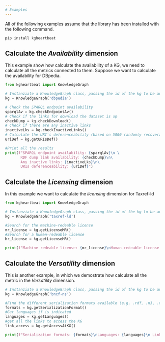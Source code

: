 ```yaml
---
# Examples
---
```


All of the following examples assume that the library has been installed with the following command.

```sh
pip install kgheartbeat
```
## Calculate the *Availability* dimension
This example show how calculate the availability of a KG, we need to calculate all the metrics connected to them. Suppose we want to calculate the availability for DBpedia.

```python
from kgheartbeat import KnowledgeGraph

# Instanziate a KnowledgeGraph class, passing the id of the kg to be analyzed
kg = KnowledgeGraph('dbpedia')

# Check the SPARQL endpoint availability
sparqlAv = kg.checkEndpointAv()
# Check if the links for download the dataset is up
checkDump = kg.checkDownload()
# Check if there are any inactive links
inactiveLks = kg.checkInactiveLinks()
# Calculate the URI's deferenceability (based on 5000 randomly recoverable uri). THIS COULD TAKE TIME, DEPENDS ON THE SPEED OF THE ENDPOINT (~45 min. for DBpedia)
uriDef = kg.getURIsDef()

#Print all the results
print(f"SPARQL endpoint availability: {sparqlAv}\n \
       RDF dump link availability: {checkDump}\n\
       Any inactive links: {inactiveLks}\n\
       URIs deferenceability: {uriDef}")
```

## Calculate the *Licensing* dimension
In this example we want to calculate the *licensing* dimension for Taxref-ld 

```python
from kgheartbeat import KnowledgeGraph

# Instanziate a KnowledgeGraph class, passing the id of the kg to be analyzed
kg = KnowledgeGraph('taxref-ld')

#Search for the machine-redeable license
mr_license = kg.getLicenseMR()
#Search for a human-redeable license
hr_license = kg.getLicenseHR()

print(f"Machine redeable license: {mr_license}\nHuman-redeable license: {hr_license}")
```

## Calculate the *Versatility* dimension
This is another example, in which we demostrate how calculate all the metric in the *Versatility* dimension.

```python
# Instanziate a KnowledgeGraph class, passing the id of the kg to be analyzed
kg = KnowledgeGraph('bncf-ns')

#Find the different serialization formats available (e.g. .rdf, .n3, .xml)
formats = kg.getSerializationFormat()
#Get languages if is indicated
languages = kg.getLanguages()
#get all the links to access the KG
link_access = kg.getAccessAtKG()

print(f"Serialization formats: {formats}\nLanguages: {languages}\n Link to access the KG:{link_access}\n")
```
